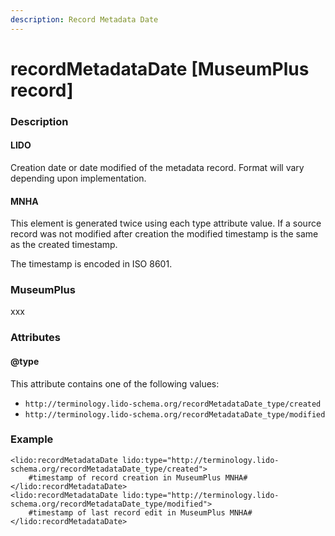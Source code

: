 ```yaml
---
description: Record Metadata Date
---
```


# recordMetadataDate \[MuseumPlus record]

### Description

#### LIDO

Creation date or date modified of the metadata record. Format will vary depending upon implementation.

#### MNHA

This element is generated twice using each type attribute value. If a source record was not modified after creation the modified timestamp is the same as the created timestamp.

The timestamp is encoded in ISO 8601.

### MuseumPlus

xxx

### Attributes

#### @type

This attribute contains one of the following values:

* `http://terminology.lido-schema.org/recordMetadataDate_type/created`
* `http://terminology.lido-schema.org/recordMetadataDate_type/modified`

### Example

```markup
<lido:recordMetadataDate lido:type="http://terminology.lido-schema.org/recordMetadataDate_type/created">
    #timestamp of record creation in MuseumPlus MNHA#
</lido:recordMetadataDate>
<lido:recordMetadataDate lido:type="http://terminology.lido-schema.org/recordMetadataDate_type/modified">
    #timestamp of last record edit in MuseumPlus MNHA#
</lido:recordMetadataDate>
```
